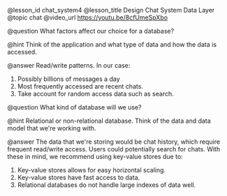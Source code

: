 @lesson_id
chat_system4
@lesson_title
Design Chat System Data Layer
@topic
chat
@video_url
https://youtu.be/8cfUmeSpXbo

@question
What factors affect our choice for a database?

@hint
Think of the application and what type of data and how the data is accessed.

@answer
Read/write patterns. In our case:
1. Possibly billions of messages a day
2. Most frequently accessed are recent chats.
3. Take account for random access data such as search.

@question
What kind of database will we use?

@hint
Relational or non-relational database. Think of the data and data model that we're working with. 

@answer
The data that we're storing would be chat history, which require frequent read/write access. Users could potentially search for chats. With these in mind, we recommend using key-value stores due to:
1. Key-value stores allows for easy horizontal scaling.
2. Key-value stores have fast access to data.
3. Relational databases do not handle large indexes of data well. 